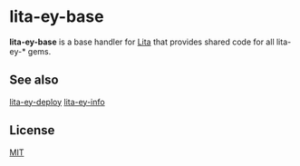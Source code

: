 # lita-ey-base

**lita-ey-base** is a base handler for [Lita](http://lita.io/) that provides shared code for all lita-ey-* gems.

## See also

[lita-ey-deploy](http://github.com/carlosparamio/lita-ey-deploy)
[lita-ey-info](http://github.com/carlosparamio/lita-ey-info)

## License

[MIT](http://opensource.org/licenses/MIT)
